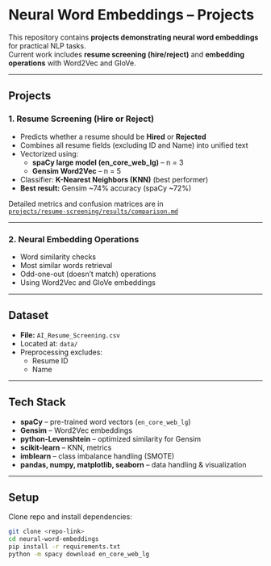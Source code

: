 # Neural Word Embeddings – Projects

This repository contains **projects demonstrating neural word embeddings** for practical NLP tasks.  
Current work includes **resume screening (hire/reject)** and  **embedding operations** with Word2Vec and GloVe.

---

## Projects

### 1. Resume Screening (Hire or Reject)
- Predicts whether a resume should be **Hired** or **Rejected**
- Combines all resume fields (excluding ID and Name) into unified text
- Vectorized using:
  - **spaCy large model (en_core_web_lg)** – n = 3
  - **Gensim Word2Vec** – n = 5
- Classifier: **K-Nearest Neighbors (KNN)** (best performer)
- **Best result:** Gensim ~74% accuracy (spaCy ~72%)

Detailed metrics and confusion matrices are in  
[`projects/resume-screening/results/comparison.md`](projects/resume-screening/results/comparison.md)

---

### 2. Neural Embedding Operations
- Word similarity checks
- Most similar words retrieval
- Odd-one-out (doesn’t match) operations
- Using Word2Vec and GloVe embeddings

---

## Dataset
- **File:** `AI_Resume_Screening.csv`
- Located at: `data/`
- Preprocessing excludes:
  - Resume ID
  - Name

---

## Tech Stack
- **spaCy** – pre-trained word vectors (`en_core_web_lg`)
- **Gensim** – Word2Vec embeddings
- **python-Levenshtein** – optimized similarity for Gensim
- **scikit-learn** – KNN, metrics
- **imblearn** – class imbalance handling (SMOTE)
- **pandas, numpy, matplotlib, seaborn** – data handling & visualization

---

## Setup

Clone repo and install dependencies:
```bash
git clone <repo-link>
cd neural-word-embeddings
pip install -r requirements.txt
python -m spacy download en_core_web_lg
